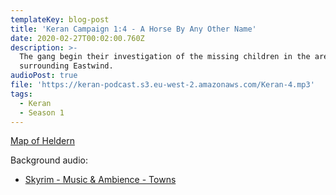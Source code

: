 ```yaml
---
templateKey: blog-post
title: 'Keran Campaign 1:4 - A Horse By Any Other Name'
date: 2020-02-27T00:02:00.760Z
description: >-
  The gang begin their investigation of the missing children in the areas
  surrounding Eastwind.
audioPost: true
file: 'https://keran-podcast.s3.eu-west-2.amazonaws.com/Keran-4.mp3'
tags:
  - Keran
  - Season 1
---
```

[Map of Heldern](https://keran-podcast.s3.eu-west-2.amazonaws.com/photo_2020-03-04+18.28.10.jpeg)

Background audio:
* [Skyrim - Music & Ambience - Towns
](https://www.youtube.com/watch?v=Y4KX-owEk98)
